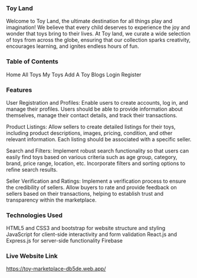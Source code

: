 ### Toy Land
Welcome to Toy Land, the ultimate destination for all things play and imagination! We believe that every child deserves to experience the joy and wonder that toys bring to their lives. At Toy land, we curate a wide selection of toys from across the globe, ensuring that our collection sparks creativity, encourages learning, and ignites endless hours of fun.

### Table of Contents
Home
All Toys
My Toys 
Add A Toy
Blogs
Login
Register

### Features
User Registration and Profiles: Enable users to create accounts, log in, and manage their profiles. Users should be able to provide information about themselves, manage their contact details, and track their transactions.

Product Listings: Allow sellers to create detailed listings for their toys, including product descriptions, images, pricing, condition, and other relevant information. Each listing should be associated with a specific seller.

Search and Filters: Implement robust search functionality so that users can easily find toys based on various criteria such as age group, category, brand, price range, location, etc. Incorporate filters and sorting options to refine search results.


Seller Verification and Ratings: Implement a verification process to ensure the credibility of sellers. Allow buyers to rate and provide feedback on sellers based on their transactions, helping to establish trust and transparency within the marketplace.

### Technologies Used
HTML5 and CSS3 and bootstrap for website structure and styling
JavaScript for client-side interactivity and form validation
React.js and Express.js for server-side functionality
Firebase

### Live Website Link

https://toy-marketplace-db5de.web.app/
